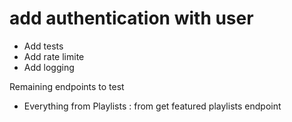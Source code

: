 # add authentication with user

- Add tests
- Add rate limite
- Add logging

Remaining endpoints to test

- Everything from Playlists : from get featured playlists endpoint
